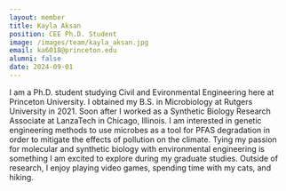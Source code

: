```yaml
---
layout: member
title: Kayla Aksan
position: CEE Ph.D. Student
image: /images/team/kayla_aksan.jpg
email: ka6018@princeton.edu
alumni: false
date: 2024-09-01
---
```


I am a Ph.D. student studying Civil and Evironmental Engineering here at Princeton University. I obtained my B.S. in Microbiology at Rutgers University in 2021. Soon after I worked as a Synthetic Biology Research Associate at LanzaTech in Chicago, Illinois. I am interested in genetic engineering methods to use microbes as a tool for PFAS degradation in order to mitigate the effects of pollution on the climate. Tying my passion for molecular and synthetic biology with environmental engineering is something I am excited to explore during my graduate studies. Outside of research, I enjoy playing video games, spending time with my cats, and hiking.
